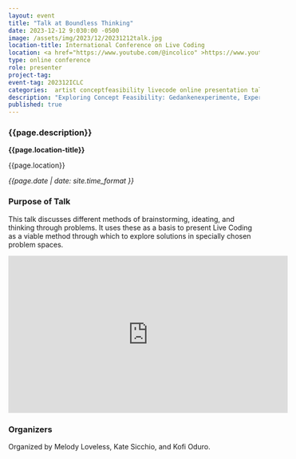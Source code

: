 ```yaml
---
layout: event
title: "Talk at Boundless Thinking"
date: 2023-12-12 9:030:00 -0500
image: /assets/img/2023/12/20231212talk.jpg
location-title: International Conference on Live Coding
location: <a href="https://www.youtube.com/@incolico" >https://www.youtube.com/@incolico</a>
type: online conference
role: presenter
project-tag:
event-tag: 202312ICLC
categories:  artist conceptfeasibility livecode online presentation talk
description: "Exploring Concept Feasibility: Gedankenexperimente, Experimental Design Theory, Creative Responses, and Live Code"
published: true
---
```

### {{page.description}}

**{{page.location-title}}**

{{page.location}}

*{{page.date | date: site.time_format }}*

### Purpose of Talk
This talk discusses different methods of brainstorming, ideating, and thinking through problems.
It uses these as a basis to present Live Coding as a viable method through which to explore solutions in specially chosen problem spaces.

<iframe width="560" height="315" src="https://www.youtube.com/embed/p8j0WvSVhiA?si=utQPu-Yq1S00bEhT&amp;start=2150" title="YouTube video player" frameborder="0" allow="accelerometer; autoplay; clipboard-write; encrypted-media; gyroscope; picture-in-picture; web-share" referrerpolicy="strict-origin-when-cross-origin" allowfullscreen></iframe>

### Organizers
Organized by Melody Loveless, Kate Sicchio, and Kofi Oduro.
